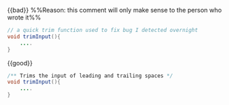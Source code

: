 {{bad}} %%Reason: this comment will only make sense to the person who wrote it%%
```java
// a quick trim function used to fix bug I detected overnight
void trimInput(){
    ....
}
```

{{good}}
```java
/** Trims the input of leading and trailing spaces */
void trimInput(){
    ....
}
```